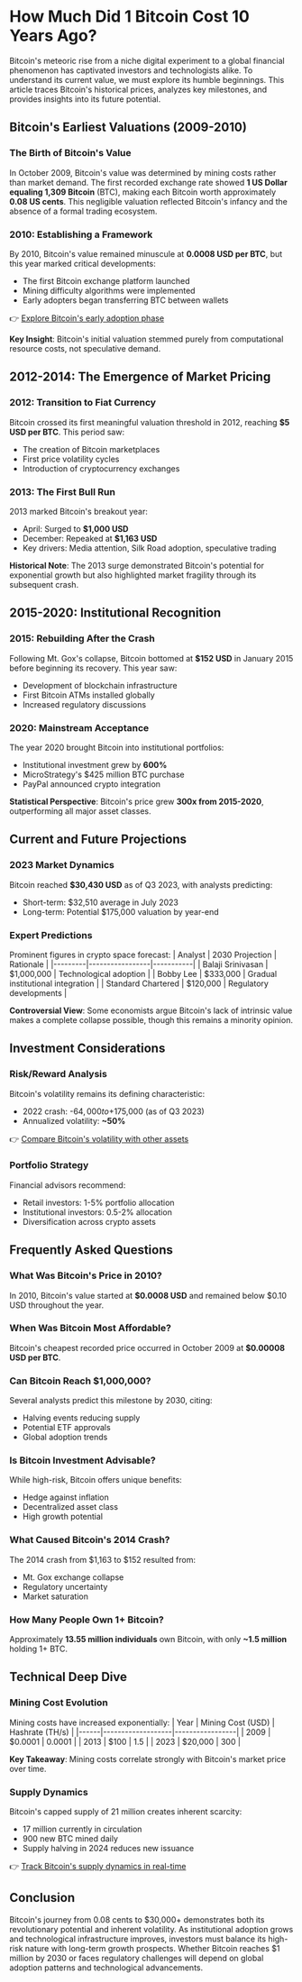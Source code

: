 # How Much Did 1 Bitcoin Cost 10 Years Ago?

Bitcoin's meteoric rise from a niche digital experiment to a global financial phenomenon has captivated investors and technologists alike. To understand its current value, we must explore its humble beginnings. This article traces Bitcoin's historical prices, analyzes key milestones, and provides insights into its future potential.

## Bitcoin's Earliest Valuations (2009-2010)

### The Birth of Bitcoin's Value
In October 2009, Bitcoin's value was determined by mining costs rather than market demand. The first recorded exchange rate showed **1 US Dollar equaling 1,309 Bitcoin** (BTC), making each Bitcoin worth approximately **0.08 US cents**. This negligible valuation reflected Bitcoin's infancy and the absence of a formal trading ecosystem.

### 2010: Establishing a Framework
By 2010, Bitcoin's value remained minuscule at **0.0008 USD per BTC**, but this year marked critical developments:
- The first Bitcoin exchange platform launched
- Mining difficulty algorithms were implemented
- Early adopters began transferring BTC between wallets

👉 [Explore Bitcoin's early adoption phase](https://bit.ly/okx-bonus)

**Key Insight**: Bitcoin's initial valuation stemmed purely from computational resource costs, not speculative demand.

## 2012-2014: The Emergence of Market Pricing

### 2012: Transition to Fiat Currency
Bitcoin crossed its first meaningful valuation threshold in 2012, reaching **$5 USD per BTC**. This period saw:
- The creation of Bitcoin marketplaces
- First price volatility cycles
- Introduction of cryptocurrency exchanges

### 2013: The First Bull Run
2013 marked Bitcoin's breakout year:
- April: Surged to **$1,000 USD**
- December: Repeaked at **$1,163 USD**
- Key drivers: Media attention, Silk Road adoption, speculative trading

**Historical Note**: The 2013 surge demonstrated Bitcoin's potential for exponential growth but also highlighted market fragility through its subsequent crash.

## 2015-2020: Institutional Recognition

### 2015: Rebuilding After the Crash
Following Mt. Gox's collapse, Bitcoin bottomed at **$152 USD** in January 2015 before beginning its recovery. This year saw:
- Development of blockchain infrastructure
- First Bitcoin ATMs installed globally
- Increased regulatory discussions

### 2020: Mainstream Acceptance
The year 2020 brought Bitcoin into institutional portfolios:
- Institutional investment grew by **600%**
- MicroStrategy's $425 million BTC purchase
- PayPal announced crypto integration

**Statistical Perspective**: Bitcoin's price grew **300x from 2015-2020**, outperforming all major asset classes.

## Current and Future Projections

### 2023 Market Dynamics
Bitcoin reached **$30,430 USD** as of Q3 2023, with analysts predicting:
- Short-term: $32,510 average in July 2023
- Long-term: Potential $175,000 valuation by year-end

### Expert Predictions
Prominent figures in crypto space forecast:
| Analyst | 2030 Projection | Rationale |
|---------|-----------------|-----------|
| Balaji Srinivasan | $1,000,000 | Technological adoption |
| Bobby Lee | $333,000 | Gradual institutional integration |
| Standard Chartered | $120,000 | Regulatory developments |

**Controversial View**: Some economists argue Bitcoin's lack of intrinsic value makes a complete collapse possible, though this remains a minority opinion.

## Investment Considerations

### Risk/Reward Analysis
Bitcoin's volatility remains its defining characteristic:
- 2022 crash: -$64,000 to +$175,000 (as of Q3 2023)
- Annualized volatility: **~50%**

👉 [Compare Bitcoin's volatility with other assets](https://bit.ly/okx-bonus)

### Portfolio Strategy
Financial advisors recommend:
- Retail investors: 1-5% portfolio allocation
- Institutional investors: 0.5-2% allocation
- Diversification across crypto assets

## Frequently Asked Questions

### What Was Bitcoin's Price in 2010?
In 2010, Bitcoin's value started at **$0.0008 USD** and remained below $0.10 USD throughout the year.

### When Was Bitcoin Most Affordable?
Bitcoin's cheapest recorded price occurred in October 2009 at **$0.00008 USD per BTC**.

### Can Bitcoin Reach $1,000,000?
Several analysts predict this milestone by 2030, citing:
- Halving events reducing supply
- Potential ETF approvals
- Global adoption trends

### Is Bitcoin Investment Advisable?
While high-risk, Bitcoin offers unique benefits:
- Hedge against inflation
- Decentralized asset class
- High growth potential

### What Caused Bitcoin's 2014 Crash?
The 2014 crash from $1,163 to $152 resulted from:
- Mt. Gox exchange collapse
- Regulatory uncertainty
- Market saturation

### How Many People Own 1+ Bitcoin?
Approximately **13.55 million individuals** own Bitcoin, with only **~1.5 million** holding 1+ BTC.

## Technical Deep Dive

### Mining Cost Evolution
Mining costs have increased exponentially:
| Year | Mining Cost (USD) | Hashrate (TH/s) |
|------|-------------------|-----------------|
| 2009 | $0.0001           | 0.0001          |
| 2013 | $100              | 1.5             |
| 2023 | $20,000           | 300             |

**Key Takeaway**: Mining costs correlate strongly with Bitcoin's market price over time.

### Supply Dynamics
Bitcoin's capped supply of 21 million creates inherent scarcity:
- 17 million currently in circulation
- 900 new BTC mined daily
- Supply halving in 2024 reduces new issuance

👉 [Track Bitcoin's supply dynamics in real-time](https://bit.ly/okx-bonus)

## Conclusion

Bitcoin's journey from 0.08 cents to $30,000+ demonstrates both its revolutionary potential and inherent volatility. As institutional adoption grows and technological infrastructure improves, investors must balance its high-risk nature with long-term growth prospects. Whether Bitcoin reaches $1 million by 2030 or faces regulatory challenges will depend on global adoption patterns and technological advancements.